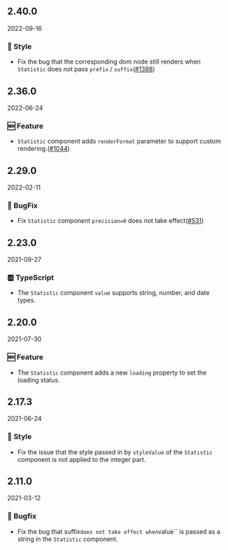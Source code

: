 ## 2.40.0

2022-09-16

### 💅 Style

- Fix the bug that the corresponding dom node still renders when `Statistic` does not pass `prefix` / `suffix`([#1388](https://github.com/arco-design/arco-design/pull/1388))

## 2.36.0

2022-06-24

### 🆕 Feature

- `Statistic` component adds `renderFormat` parameter to support custom rendering.([#1044](https://github.com/arco-design/arco-design/pull/1044))

## 2.29.0

2022-02-11

### 🐛 BugFix

- Fix `Statistic` component `precision=0` does not take effect([#531](https://github.com/arco-design/arco-design/pull/531))

## 2.23.0

2021-09-27

### 🆎 TypeScript

- The `Statistic` component `value` supports string, number, and date types.

## 2.20.0

2021-07-30

### 🆕 Feature

- The `Statistic` component adds a new `loading` property to set the loading status.

## 2.17.3

2021-06-24

### 💅 Style

- Fix the issue that the style passed in by `styleValue` of the `Statistic` component is not applied to the integer part.

## 2.11.0

2021-03-12

### 🐛 Bugfix

- Fix the bug that suffix`does not take effect when`value`` is passed as a string in the `Statistic` component.



